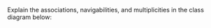 <panel header="{{ icon_Q }} Explain Class Diagram">

Explain the associations, navigabilities, and multiplicities in the class diagram below:

<pic src="{{baseUrl}}/modeling/modelingStructures/classDiagramsBasic/images/typicalClasssStructure.png" width="400" />
<p/>

</panel>
